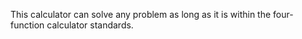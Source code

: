 This calculator can solve any problem as long as it is within the four-function calculator standards.
<!-- the crazy part about it is that it's all done in one file! -->
